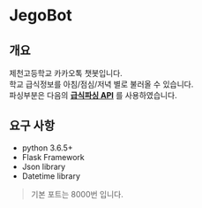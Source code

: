 JegoBot
=============

개요
-------------

제천고등학교 카카오톡 챗봇입니다.  
학교 급식정보를 아침/점심/저녁 별로 불러올 수 있습니다.  
파싱부분은 다음의 [__급식파싱 API__](https://schoolmenukr.ml) 를 사용하였습니다.  

요구 사항
-------------
* python 3.6.5+
* Flask Framework
* Json library
* Datetime library
> 기본 포트는 8000번 입니다.

